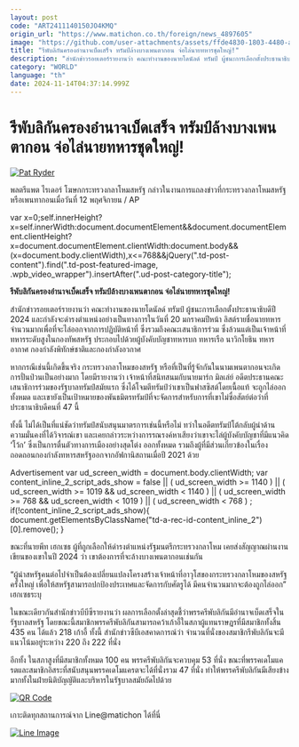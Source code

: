 ```yaml
---
layout: post
code: "ART2411140150JO4KMQ"
origin_url: "https://www.matichon.co.th/foreign/news_4897605"
image: "https://github.com/user-attachments/assets/ffde4830-1803-4480-aa70-d6f721ea393d"
title: "รีพับลิกันครองอำนาจเบ็ดเสร็จ ทรัมป์ล้างบางเพนตากอน จ่อไล่นายทหารชุดใหญ่!"
description: "สำนักข่าวรอยเตอร์รายงานว่า คณะทำงานของนายโดนัลด์ ทรัมป์ ผู้ชนะการเลือกตั้งประธานาธิบดีปี 2024 และกำลังจะดำรงตำแหน่งอย่างเป็นทางการในวันที่ 20 มกราคมปีหน้า ลิสต์รายชื่อนายทหารจำนวนมากเพื่อที่จะไล่ออกจากการปฏิบัติหน้าที่ ซึ่งรวมถึงคณะเสนาธิการร่วม ซึ่งล้วนแต่เป็นเจ้าหน้าที่ทหารระดับสูงในกองทัพสหรัฐ ประกอบไปด้วยผู้บังคับบัญชาทหารบก ทหารเรือ นาวิกโยธิน ทหารอากาศ กองกำลังพิทักษ์ชาติและกองกำลังอวกาศ"
category: "WORLD"
language: "th"
date: 2024-11-14T04:37:14.999Z
---
```


# รีพับลิกันครองอำนาจเบ็ดเสร็จ ทรัมป์ล้างบางเพนตากอน จ่อไล่นายทหารชุดใหญ่!

[![](https://www.matichon.co.th/wp-content/uploads/2024/11/728-AP24317725249044.jpg "Pat Ryder")](https://www.matichon.co.th/wp-content/uploads/2024/11/728-AP24317725249044.jpg)

พลตรีแพต ไรเดอร์ โฆษกกระทรวงกลาโหมสหรัฐ กล่าวในงานการแถลงข่าวที่กระทรวงกลาโหมสหรัฐหรือเพนทากอนเมื่อวันที่ 12 พฤศจิกายน / AP

var x=0;self.innerHeight?x=self.innerWidth:document.documentElement&&document.documentElement.clientHeight?x=document.documentElement.clientWidth:document.body&&(x=document.body.clientWidth),x<=768&&jQuery(".td-post-content").find(".td-post-featured-image, .wpb\_video\_wrapper").insertAfter(".ud-post-category-title");

**รีพับลิกันครองอำนาจเบ็ดเสร็จ ทรัมป์ล้างบางเพนตากอน จ่อไล่นายทหารชุดใหญ่!**

สำนักข่าวรอยเตอร์รายงานว่า คณะทำงานของนายโดนัลด์ ทรัมป์ ผู้ชนะการเลือกตั้งประธานาธิบดีปี 2024 และกำลังจะดำรงตำแหน่งอย่างเป็นทางการในวันที่ 20 มกราคมปีหน้า ลิสต์รายชื่อนายทหารจำนวนมากเพื่อที่จะไล่ออกจากการปฏิบัติหน้าที่ ซึ่งรวมถึงคณะเสนาธิการร่วม ซึ่งล้วนแต่เป็นเจ้าหน้าที่ทหารระดับสูงในกองทัพสหรัฐ ประกอบไปด้วยผู้บังคับบัญชาทหารบก ทหารเรือ นาวิกโยธิน ทหารอากาศ กองกำลังพิทักษ์ชาติและกองกำลังอวกาศ

หากกรณีเช่นนี้เกิดขึ้นจริง กระทรวงกลาโหมของสหรัฐ หรือที่เป็นที่รู้จักกันในนามเพนตากอนจะเกิดการปั่นป่วนเป็นอย่างมาก โดยมีรายงานว่า เจ้าหน้าที่สนิทสนมกับนายมาร์ก มิลเล่ย์ อดีตประธานคณะเสนาธิการร่วมของรัฐบาลทรัมป์สมัยแรก ซึ่งได้โจมตีทรัมป์ว่าเขาเป็นฟาสซิสต์โดยเนื้อแท้ จะถูกไล่ออกทั้งหมด และเขายังเป็นเป้าหมายของพันธมิตรทรัมป์ที่จะจัดการสำหรับการที่เขาไม่ซื่อสัตย์ต่อว่าที่ประธานาธิบดีคนที่ 47 นี้

ทั้งนี้ ไม่ได้เป็นที่แน่ชัดว่าทรัมป์สนับสนุนมาตรการเช่นนี้หรือไม่ ทว่าในอดีตทรัมป์โต้กลับผู้นำด้านความมั่นคงที่ได้วิจารณ์เขา และเคยกล่าวระหว่างการรณรงค์หาเสียงว่าเขาจะไล่ผู้บังคับบัญชาที่มีแนวคิด ‘โว้ก’ ซึ่งเป็นการตื่นตัวทางการเมืองอย่างสุดโต่ง ออกทั้งหมด รวมถึงผู้ที่มีส่วนเกี่ยวข้องในเรื่องถอดถอนกองกำลังทหารสหรัฐออกจากอัฟกานิสถานเมื่อปี 2021 ด้วย

Advertisement var ud\_screen\_width = document.body.clientWidth; var content\_inline\_2\_script\_ads\_show = false || ( ud\_screen\_width >= 1140 ) || ( ud\_screen\_width >= 1019 && ud\_screen\_width < 1140 ) || ( ud\_screen\_width >= 768 && ud\_screen\_width < 1019 ) || ( ud\_screen\_width < 768 ) ; if(!content\_inline\_2\_script\_ads\_show){ document.getElementsByClassName("td-a-rec-id-content\_inline\_2")\[0\].remove(); }

ขณะที่นายพีท เฮกเซธ ผู้ที่ถูกเลือกให้ดำรงตำแหน่งรัฐมนตรีกระทรวงกลาโหม เคยส่งสัญญาณผ่านงานเขียนของเขาในปี 2024 ว่า เขาต้องการที่จะล้างบางเพนตากอนเช่นกัน

“ผู้นำสหรัฐคนต่อไปจำเป็นต้องเปลี่ยนแปลงโครงสร้างเจ้าหน้าที่อาวุโสของกระทรวงกลาโหมของสหรัฐครั้งใหญ่ เพื่อให้สหรัฐสามารถปกป้องประเทศและจัดการกับศัตรูได้ มีคนจำนวนมากจะต้องถูกไล่ออก” เฮกเซธระบุ

ในขณะเดียวกันสำนักข่าวบีบีซีรายงานว่า ผลการเลือกตั้งล่าสุดชี้ว่าพรรครีพับลิกันมีอำนาจเบ็ดเสร็จในรัฐบาลสหรัฐ โดยขณะนี้สมาชิกพรรครีพับลิกันสามารถคว้าเก้าอี้ในสภาผู้แทนราษฎรที่มีสมาชิกทั้งสิ้น 435 คน ได้แล้ว 218 เก้าอี้ ทั้งนี้ สำนักข่าวซีบีเอสคาดการณ์ว่า จำนวนที่นั่งของสมาชิกรีพับลิกันจะมีแนวโน้มอยู่ระหว่าง 220 ถึง 222 ที่นั่ง

อีกทั้ง ในสภาสูงที่มีสมาชิกทั้งหมด 100 คน พรรครีพับลิกันจะควบคุม 53 ที่นั่ง ขณะที่พรรคเดโมแครตและสมาชิกอิสระที่สนับสนุนพรรคเดโมแครตจะได้ที่นั่งรวม 47 ที่นั่ง ทำให้พรรครีพับลิกันมีเสียงข้างมากทั้งในฝ่ายนิติบัญญัติและบริหารในรัฐบาลสมัยถัดไปด้วย

[![QR Code](https://www.matichon.co.th/wp-content/uploads/2023/07/wob1371z.jpg)](https://lin.ee/ht0nDxX)

เกาะติดทุกสถานการณ์จาก Line@matichon ได้ที่นี่

[![Line Image](https://www.matichon.co.th/wp-content/uploads/2023/07/th.png)](https://lin.ee/ht0nDxX)